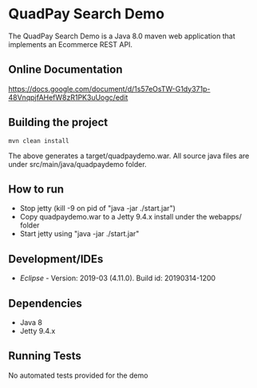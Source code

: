 # QuadPay Search Demo

The QuadPay Search Demo is a Java 8.0 maven web application that implements an Ecommerce REST API.

## Online Documentation

https://docs.google.com/document/d/1s57eOsTW-G1dy371p-48VnqpjfAHefW8zR1PK3uUogc/edit

## Building the project

`mvn clean install`

The above generates a target/quadpaydemo.war. All source java files are under src/main/java/quadpaydemo folder.

## How to run

- Stop jetty (kill -9 on pid of "java -jar ./start.jar")
- Copy quadpaydemo.war to a Jetty 9.4.x install under the webapps/ folder
- Start jetty using "java -jar ./start.jar"

## Development/IDEs

- *Eclipse* - Version: 2019-03 (4.11.0). Build id: 20190314-1200

## Dependencies

- Java 8
- Jetty 9.4.x

## Running Tests

No automated tests provided for the demo

